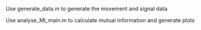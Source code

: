 Use generate_data.m to generate the movement and signal data

Use analyse_MI_main.m to calculate mutual information and generate plots

